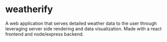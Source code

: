 # weatherify
A web application that serves detailed weather data to the user through leveraging server side rendering and data visualization. Made with a react frontend and node/express backend.
